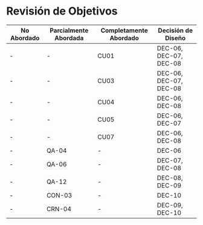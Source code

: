 # Revisión de Objetivos

| No Abordado | Parcialmente Abordada | Completamente Abordado | Decisión de Diseño     |
| ----------- | --------------------- | ---------------------- | ---------------------- |
| -           | -                     | CU01                   | DEC-06, DEC-07, DEC-08 |
| -           | -                     | CU03                   | DEC-06, DEC-07, DEC-08 |
| -           | -                     | CU04                   | DEC-06, DEC-08         |
| -           | -                     | CU05                   | DEC-06, DEC-07         |
| -           | -                     | CU07                   | DEC-06, DEC-08         |
| -           | QA-04                 | -                      | DEC-06                 |
| -           | QA-06                 | -                      | DEC-07, DEC-08         |
| -           | QA-12                 | -                      | DEC-08, DEC-09         |
| -           | CON-03                | -                      | DEC-10                 |
| -           | CRN-04                | -                      | DEC-09, DEC-10         |
